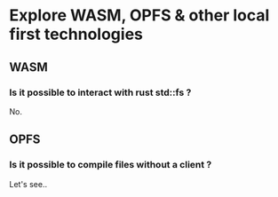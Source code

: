 # Explore WASM, OPFS & other local first technologies

## WASM

### Is it possible to interact with rust std::fs ?
No.

## OPFS
### Is it possible to compile files without a client ?
Let's see..
